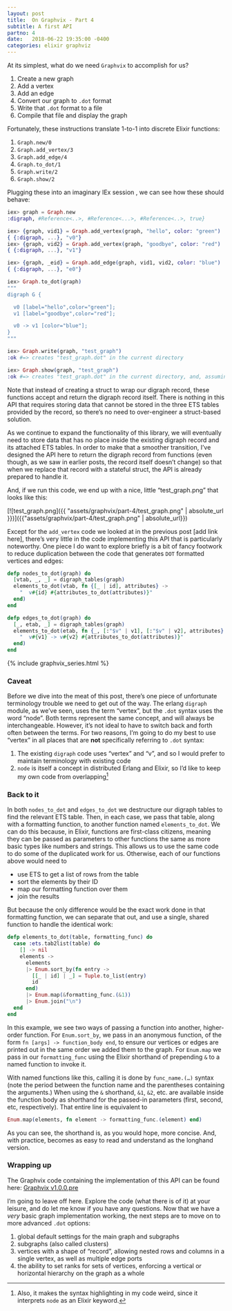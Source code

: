 ```yaml
---
layout: post
title:  On Graphvix - Part 4
subtitle: A first API
partno: 4
date:   2018-06-22 19:35:00 -0400
categories: elixir graphviz
---
```


At its simplest, what do we need `Graphvix` to accomplish	for us?

1. Create a new graph
2. Add a vertex
3. Add an edge
4. Convert our graph to `.dot` format
5. Write that `.dot` format to a file
6. Compile that file and display the graph

Fortunately, these instructions translate 1-to-1 into discrete Elixir functions:

1. `Graph.new/0`
2. `Graph.add_vertex/3`
3. `Graph.add_edge/4`
4. `Graph.to_dot/1`
5. `Graph.write/2`
6. `Graph.show/2`

Plugging these into an imaginary IEx session , we can see how these should behave:

```elixir
iex> graph = Graph.new
:digraph, #Reference<..>, #Reference<...>, #Reference<..>, true}

iex> {graph, vid1} = Graph.add_vertex(graph, "hello", color: "green")
{ {:digraph, ...}, "v0"}
iex> {graph, vid2} = Graph.add_vertex(graph, "goodbye", color: "red")
{ {:digraph, ...}, "v1"}

iex> {graph, _eid} = Graph.add_edge(graph, vid1, vid2, color: "blue")
{ {:digraph, ...}, "e0"}

iex> Graph.to_dot(graph)
"""
digraph G {

  v0 [label="hello",color="green"];
  v1 [label="goodbye",color="red"];

  v0 -> v1 [color="blue"];
}
"""

iex> Graph.write(graph, "test_graph")
:ok #=> creates "test_graph.dot" in the current directory

iex> Graph.show(graph, "test_graph")
:ok #=> creates "test_graph.dot" in the current directory, and, assuming the `dot` binary is installed, compiles "test_graph.dot" into a `.png` and opens it using the system's default image viewer
```

Note that instead of creating a struct to wrap our digraph record, these functions accept and return the digraph record itself. There is nothing in this API that requires storing data that cannot be stored in the three ETS tables provided by the record, so there’s no need to over-engineer a struct-based solution.

As we continue to expand the functionality of this library, we will eventually need to store data that has no place inside the existing digraph record and its attached ETS tables. In order to make that a smoother transition, I’ve designed the API here to return the digraph record from functions (even though, as we saw in earlier posts, the record itself doesn’t change) so that when we replace that record with a stateful struct, the API is already prepared to handle it.

And, if we run this code, we end up with a nice, little “test_graph.png” that looks like this:

[![test_graph.png]({{ "assets/graphvix/part-4/test_graph.png" | absolute_url }})]({{"assets/graphvix/part-4/test_graph.png" | absolute_url}})

Except for the `add_vertex` code we looked at in the previous post [add link here], there’s very little in the code implementing this API that is particularly noteworthy. One piece I do want to explore briefly is a bit of fancy footwork to reduce duplication between the code that generates `DOT` formatted vertices and edges:

```elixir
defp nodes_to_dot(graph) do
  [vtab, _, _] = digraph_tables(graph)
  elements_to_dot(vtab, fn {[_ | id], attributes} ->
    "  v#{id} #{attributes_to_dot(attributes)}"
  end)
end

defp edges_to_dot(graph) do
  [_, etab, _] = digraph_tables(graph)
  elements_to_dot(etab, fn {_, [:"$v" | v1], [:"$v" | v2], attributes} ->
    "  v#{v1} -> v#{v2} #{attributes_to_dot(attributes)}"
  end)
end
```

{% include graphvix_series.html %}

### Caveat

Before we dive into the meat of this post, there’s one piece of unfortunate terminology trouble we need to get out of the way. The erlang `digraph` module, as we’ve seen, uses the term “vertex”, but the `.dot` syntax uses the word “node”. Both terms represent the same concept, and will always be interchangeable. However, it’s not ideal to have to switch back and forth often between the terms. For two reasons, I’m going to do my best to use “vertex” in all places that are **not** specifically referring to `.dot` syntax:

1. The existing `digraph` code uses “vertex” and “v”, and so I would prefer to maintain terminology with existing code
2. `node` is itself a concept in distributed Erlang and Elixir, so I’d like to keep my own code from overlapping[^1]

### Back to it

In both `nodes_to_dot` and `edges_to_dot` we destructure our digraph tables to find the relevant ETS table. Then, in each case, we pass that table, along with a formatting function, to another function named `elements_to_dot`. We can do this because, in Elixir, functions are first-class citizens, meaning they can be passed as parameters to other functions the same as more basic types like numbers and strings. This allows us to use the same code to do some of the duplicated work for us. Otherwise, each of our functions above would need to

* use ETS to get a list of rows from the table
* sort the elements by their ID
* map our formatting function over them
* join the results

But because the only difference would be the exact work done in that formatting function, we can separate that out, and use a single, shared function to handle the identical work:

```elixir
defp elements_to_dot(table, formatting_func) do
  case :ets.tab2list(table) do
    [] -> nil
    elements ->
      elements
      |> Enum.sort_by(fn entry ->
        [[_ | id] | _] = Tuple.to_list(entry)
        id
      end)
      |> Enum.map(&formatting_func.(&1))
      |> Enum.join("\n")
  end
end
```

In this example, we see two ways of passing a function into another, higher-order function. For `Enum.sort_by`, we pass in an anonymous function, of the form `fn [args] -> function_body end`, to ensure our vertices or edges are printed out in the same order we added them to the graph. For `Enum.map` we pass in our `formatting_func` using the Elixir shorthand of prepending `&` to a named function to invoke it.

With named functions like this, calling it is done by `func_name.(…)` syntax (note the period between the function name and the parentheses containing the arguments.) When using the `&` shorthand, `&1`, `&2`, etc. are available inside the function body as shorthand for the passed-in parameters (first, second, etc, respectively). That entire line is equivalent to

```elixir
Enum.map(elements, fn element -> formatting_func.(element) end)
```

As you can see, the shorthand is, as you would hope, more concise. And, with practice, becomes as easy to read and understand as the longhand version.

### Wrapping up

The Graphvix code containing the implementation of this API can be found here: [Graphvix v1.0.0.pre](https://github.com/mikowitz/graphvix/tree/v1.0.0.pre)

I’m going to leave off here. Explore the code (what there is of it) at your leisure, and do let me know if you have any questions. Now that we have a *very* basic graph implementation working, the next steps are to move on to more advanced `.dot` options:

1. global default settings for the main graph and subgraphs
2.  subgraphs (also called clusters)
3.  vertices with a shape of “record”, allowing nested rows and columns in a single vertex, as well as multiple edge ports
4. the ability to set ranks for sets of vertices, enforcing a vertical or horizontal hierarchy on the graph as a whole


[^1]: Also, it makes the syntax highlighting in my code weird, since it interprets `node` as an Elixir keyword.

